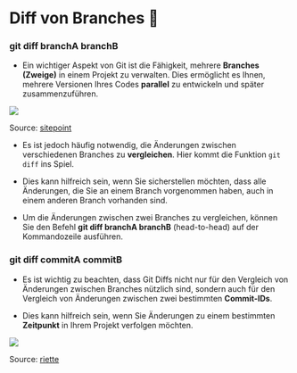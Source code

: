 # Diff von Branches 🌳 

### git diff branchA branchB

- Ein wichtiger Aspekt von Git ist die Fähigkeit, mehrere **Branches (Zweige)** in einem Projekt zu verwalten. Dies ermöglicht es Ihnen, mehrere Versionen Ihres Codes **parallel** zu entwickeln und später zusammenzuführen.

![](https://uploads.sitepoint.com/wp-content/uploads/2019/06/155993572204-gitflow.png)

Source: [sitepoint](https://rietta.com/blog/github-merge-types/)

- Es ist jedoch häufig notwendig, die Änderungen zwischen verschiedenen Branches zu **vergleichen**. Hier kommt die Funktion `git diff` ins Spiel.

- Dies kann hilfreich sein, wenn Sie sicherstellen möchten, dass alle Änderungen, die Sie an einem Branch vorgenommen haben, auch in einem anderen Branch vorhanden sind.

- Um die Änderungen zwischen zwei Branches zu vergleichen, können Sie den Befehl **git diff branchA branchB** (head-to-head) auf der Kommandozeile ausführen. 

### git diff commitA commitB

- Es ist wichtig zu beachten, dass Git Diffs nicht nur für den Vergleich von Änderungen zwischen Branches nützlich sind, sondern auch für den Vergleich von Änderungen zwischen zwei bestimmten **Commit-IDs**. 

- Dies kann hilfreich sein, wenn Sie Änderungen zu einem bestimmten **Zeitpunkt** in Ihrem Projekt verfolgen möchten.

![](https://d33wubrfki0l68.cloudfront.net/ee1b13e0aa1a7b67036df5f305389d5a9392f462/a3721/assets/blog/github-merge-types/merge-3.png)

Source: [riette](https://rietta.com/blog/github-merge-types/)

